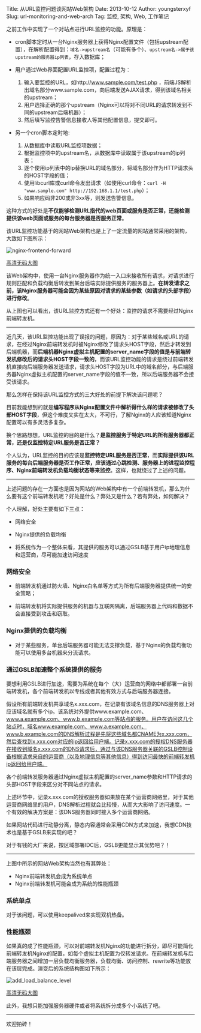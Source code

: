 Title: 从URL监控问题谈网站Web架构
Date: 2013-10-12
Author: youngsterxyf
Slug: url-monitoring-and-web-arch
Tag: 监控, 架构, Web, 工作笔记

之前工作中实现了一个对站点进行URL监控的功能。原理是：

- cron脚本定时从一台Nginx服务器上获得Nginx配置文件（包括upstream配置），在解析配置得到：`域名->upstream名`（可能有多个）、`upstream名->属于该upstream的服务器ip列表`，存入数据库；

- 用户通过Web界面配置URL监控项，配置过程为：

  1. 输入要监控的URL，如http://www.sample.com/test.php ，前端JS解析出域名部分www.sample.com，向后端发送AJAX请求，得到该域名相关的upstream；
  2. 用户选择正确的那个upstream（Nginx可以将对不同URL的请求转发到不同的upstream后端机器）；
  3. 然后填写监控告警信息接收人等其他配置信息，提交即可。

- 另一个cron脚本定时地:

  1. 从数据库中读取URL监控项数据；
  2. 根据监控项中的upstream名，从数据库中读取属于该upstream的ip列表；
  3. 逐个使用ip列表中的ip替换URL的域名部分，将域名部分作为HTTP请求头的HOST字段的值；
  4. 使用libcurl库或curl命令发出请求（如使用curl命令：`curl -H "www.sample.com" http://192.168.1.1/test.php`）；
  5. 如果响应码非200或非3xx等，则发送告警信息。

这种方式的好处是**不仅能够检测URL指代的web页面或服务是否正常，还能检测提供该web页面或服务的每台服务器是否服务正常**。

该URL监控功能基于的网站Web架构也是上了一定流量的网站通常采用的架构，大致如下图所示：

![nginx-frontend-forward](https://raw.github.com/youngsterxyf/youngsterxyf.github.com/master/assets/pics/nginx_frontend_forward.png)

[高清无码大图](https://raw.github.com/youngsterxyf/youngsterxyf.github.com/master/assets/pics/nginx_frontend_forward.png)

该Web架构中，使用一台Nginx服务器作为统一入口来接收所有请求，对请求进行规则匹配和负载均衡后转发到某台后端实际提供服务的服务器上。**在转发请求之前，该Nginx服务器可能会因为某些原因对请求的某些参数（如请求的头部字段）进行修改**。

从上图也可以看出，该URL监控方式还有一个好处：监控的请求不需要经过Nginx前端转发机。

------

近几天，该URL监控功能出现了误报的问题，原因为：对于某些域名或URL的请求，在经过Nginx前端转发机时被Nginx修改了请求头HOST字段，然后才转发到后端机器，而**后端机器Nginx虚拟主机配置的server\_name字段的值是与前端转发机修改后的请求头HOST字段一致的**，而该URL监控功能的请求是绕过前端转发机直接向后端服务器发送请求，请求头HOST字段为URL中的域名部分，与后端服务器Nginx虚拟主机配置的server_name字段的值不一致，所以后端服务器不会接受该请求。

那么怎样在保持该URL监控方式的三大好处的前提下解决该问题呢？

目前我能想到的就是**编写程序从Nginx配置文件中解析得什么样的请求被修改了头部HOST字段**，但这个难度又实在太大，不可行，了解Nginx的人应该知道Nginx配置可以有多灵活多复杂。

换个思路想想，URL监控的目的是什么？**是监控服务于特定URL的所有服务器都正常，还是仅监控特定URL服务是否正常？**

个人认为，URL监控的目的应该是**监控特定URL服务是否正常**，而**实际提供该URL服务的每台后端服务器是否工作正常，应该通过心跳检测、服务器上的进程监控程序、Nginx前端转发机负载均衡状态等来监控**。这样，也就绕过了上述的问题。

------

上述问题的存在一方面也是因为网站的Web架构中有一个前端转发机，那么为什么要有这个前端转发机呢？好处是什么？弊处又是什么？若有弊处，如何解决？

个人理解，好处主要有如下三点：


- 网络安全

- Nginx提供的负载均衡

- 将系统作为一个整体来看，其提供的服务可以通过GSLB基于用户ip地理信息和运营商，尽可能加速访问速度


### 网络安全

- 前端转发机通过防火墙、Nginx白名单等方式为所有后端服务器提供统一的安全策略；

- 前端转发机将实际提供服务的机器与互联网隔离，后端服务器上代码和数据不会直接受到攻击和窃取。


### Nginx提供的负载均衡

- 对于某些服务，单台后端服务器可能无法支撑负载，基于Nginx的负载均衡功能可以使用多台机器来分流请求。

### 通过GSLB加速整个系统提供的服务

要想利用GSLB进行加速，需要为系统在每个（大）运营商的网络中都部署一台前端转发机，各个前端转发机以专线或者其他有效方式与后端服务器连接。

假设所有前端转发机共享域名x.xxx.com，在记录有该域名信息的DNS服务器上对应该域名就有多个ip。该系统对外提供www.example.com、www.a.example.com、www.b.example.com等站点的服务。用户在访问这几个站点时，域名www.example.com、www.a.example.com、www.b.example.com的DNS解析过程是先将这些域名都CNAME为x.xxx.com，然后查找到x.xxx.com对应的ip返回给用户端。记录x.xxx.com的授权DNS服务器在接收到域名x.xxx.com的DNS请求后，通过与该DNS服务器关联的GSLB控制设备根据请求来自的运营商（以及地理信息等其他信息）得到访问最快的前端转发机ip返回给用户端。

各个前端转发服务器通过Nginx虚拟主机配置的server_name参数和HTTP请求的头部HOST字段来区分对不同站点的请求。

上述环节中，记录x.xxx.com的授权服务器如果放在某个运营商网络里，对于其他运营商网络里的用户，DNS解析过程就会比较慢，从而大大影响了访问速度。一个有效的解决方案是：该DNS服务器同时接入多个运营商网络。

如果网站代码进行动静分离，静态内容通常会采用CDN方式来加速，我想CDN技术也是基于GSLB来实现的吧？

对于有钱的大厂来说，按区域部署IDC后，GSLB更能显示其优势吧？！

------

上图中所示的网站Web架构当然也有其弊处：

- Nginx前端转发机会成为系统单点
- Nginx前端转发机可能会成为系统的性能瓶颈


### 系统单点

对于该问题，可以使用keepalived来实现双机热备。


### 性能瓶颈

如果真的成了性能瓶颈，可以对前端转发机Nginx的功能进行拆分，即尽可能简化前端转发机Nginx的配置，如每个虚拟主机配置为仅转发请求。在前端转发机与后端服务器之间增加一层负载均衡服务器，负载均衡、访问控制、rewrite等功能放在该层完成。演变后的系统结构图如下所示：

![add_load_balance_level](https://raw.github.com/youngsterxyf/youngsterxyf.github.com/master/assets/pics/add_load_balance_level.png)

[高清无码大图](https://raw.github.com/youngsterxyf/youngsterxyf.github.com/master/assets/pics/add_load_balance_level.png)

此外，我想只能加强服务器硬件或者将系统拆分成多个小系统了吧。


------

欢迎拍砖！
